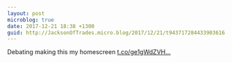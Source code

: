 ```yaml
---
layout: post
microblog: true
date: 2017-12-21 18:38 +1300
guid: http://JacksonOfTrades.micro.blog/2017/12/21/t943717284433903616.html
---
```

Debating making this my homescreen [t.co/ge1gWdZVH...](https://t.co/ge1gWdZVHM)
